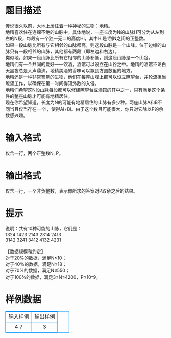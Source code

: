 # 

 
 # 题目描述 
传说很久以前，大地上居住着一种神秘的生物：地精。<BR>地精喜欢住在连绵不绝的山脉中。具体地说，一座长度为N的山脉H可分为从左到右的N段，每段有一个独一无二的高度Hi，其中Hi是1到N之间的正整数。<BR>如果一段山脉比所有与它相邻的山脉都高，则这段山脉是一个山峰。位于边缘的山脉只有一段相邻的山脉，其他都有两段（即左边和右边）。<BR>类似地，如果一段山脉比所有它相邻的山脉都低，则这段山脉是一个山谷。<BR>地精们有一个共同的爱好——饮酒，酒馆可以设立在山谷之中。地精的酒馆不论白天黑夜总是人声鼎沸，地精美酒的香味可以飘到方圆数里的地方。<BR>地精还是一种非常警觉的生物，他们在每座山峰上都可以设立瞭望台，并轮流担当瞭望工作，以确保在第一时间得知外敌的入侵。<BR>地精们希望这N段山脉每段都可以修建瞭望台或酒馆的其中之一，只有满足这个条件的整座山脉才可能有地精居住。<BR>现在你希望知道，长度为N的可能有地精居住的山脉有多少种。两座山脉A和B不同当且仅当存在一个i，使得Ai≠Bi。由于这个数目可能很大，你只对它除以P的余数感兴趣。 

 
 # 输入格式 
仅含一行，两个正整数N,&nbsp;P。 

 
 # 输出格式 
仅含一行，一个非负整数，表示你所求的答案对P取余之后的结果。 

 
 # 提示 
说明：共有10种可能的山脉，它们是：<BR>1324&nbsp;1423&nbsp;2143&nbsp;2314&nbsp;2413<BR>3142&nbsp;3241&nbsp;3412&nbsp;4132&nbsp;4231<BR><BR>【数据规模和约定】<BR>对于20%的数据，满足N≤10；<BR>对于40%的数据，满足N≤18；<BR>对于70%的数据，满足N≤550；<BR>对于100%的数据，满足3≤N≤4200，P≤10^9。 
# 样例数据
<style>
        table,table tr th, table tr td { border:1px solid #0094ff; }
        table { width: 200px; min-height: 25px; line-height: 25px; text-align: center; border-collapse: collapse;}   
    </style>
<table>
	<tr>
		<td>输入样例</td>
		<td>输出样例</td>
	</tr>
<tr><td>4 7</td><td>3</td></tr></table>
